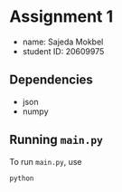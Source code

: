 # Assignment 1

- name: Sajeda Mokbel
- student ID: 20609975

## Dependencies

- json
- numpy

## Running `main.py`

To run `main.py`, use

```sh
python 
```
